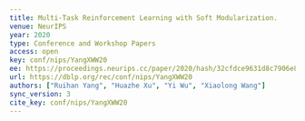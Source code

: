 ```yaml
---
title: Multi-Task Reinforcement Learning with Soft Modularization.
venue: NeurIPS
year: 2020
type: Conference and Workshop Papers
access: open
key: conf/nips/YangXWW20
ee: https://proceedings.neurips.cc/paper/2020/hash/32cfdce9631d8c7906e8e9d6e68b514b-Abstract.html
url: https://dblp.org/rec/conf/nips/YangXWW20
authors: ["Ruihan Yang", "Huazhe Xu", "Yi Wu", "Xiaolong Wang"]
sync_version: 3
cite_key: conf/nips/YangXWW20
---
```

